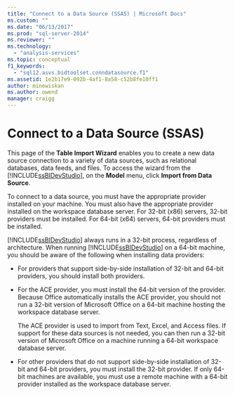 ```yaml
---
title: "Connect to a Data Source (SSAS) | Microsoft Docs"
ms.custom: ""
ms.date: "06/13/2017"
ms.prod: "sql-server-2014"
ms.reviewer: ""
ms.technology: 
  - "analysis-services"
ms.topic: conceptual
f1_keywords: 
  - "sql12.asvs.bidtoolset.conndatasource.f1"
ms.assetid: 1e2b17e9-092b-4af1-8a58-c52b8fe10ff1
author: minewiskan
ms.author: owend
manager: craigg
---
```

# Connect to a Data Source (SSAS)
  This page of the **Table Import Wizard** enables you to create a new data source connection to a variety of data sources, such as relational databases, data feeds, and files. To access the wizard from the [!INCLUDE[ssBIDevStudio](../includes/ssbidevstudio-md.md)], on the **Model** menu, click **Import from Data Source**.  
  
 To connect to a data source, you must have the appropriate provider installed on your machine. You must also have the appropriate provider installed on the workspace database server. For 32-bit (x86) servers, 32-bit providers must be installed. For 64-bit (x64) servers, 64-bit providers must be installed.  
  
 [!INCLUDE[ssBIDevStudio](../includes/ssbidevstudio-md.md)] always runs in a 32-bit process, regardless of architecture. When running [!INCLUDE[ssBIDevStudio](../includes/ssbidevstudio-md.md)] on a 64-bit machine, you should be aware of the following when installing data providers:  
  
-   For providers that support side-by-side installation of 32-bit and 64-bit providers, you should install both providers.  
  
-   For the ACE provider, you must install the 64-bit version of the provider. Because Office automatically installs the ACE provider, you should not run a 32-bit version of Microsoft Office on a 64-bit machine hosting the workspace database server.  
  
     The ACE provider is used to import from Text, Excel, and Access files. If support for these data sources is not needed, you can then run a 32-bit version of Microsoft Office on a machine running a 64-bit workspace database server.  
  
-   For other providers that do not support side-by-side installation of 32-bit and 64-bit providers, you must install the 32-bit provider. If only 64-bit machines are available, you must use a remote machine with a 64-bit provider installed as the workspace database server.  
  
  
